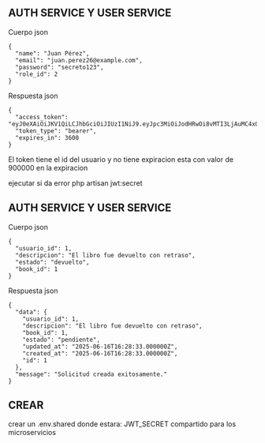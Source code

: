 ## AUTH SERVICE Y USER SERVICE

Cuerpo json
```
{
  "name": "Juan Pérez",
  "email": "juan.perez26@example.com",
  "password": "secreto123",
  "role_id": 2
}
```

Respuesta json
```
{
  "access_token": "eyJ0eXAiOiJKV1QiLCJhbGciOiJIUzI1NiJ9.eyJpc3MiOiJodHRwOi8vMTI3LjAuMC4xOjgwMDAvYXBpL2F1dGgvcmVnaXN0ZXIiLCJpYXQiOjE3NTAwODgzODgsImV4cCI6MTc1MDA5MTk4OCwibmJmIjoxNzUwMDg4Mzg4LCJqdGkiOiJoY29CY2paamFDV0Y5c1VTIiwic3ViIjoiNyIsInBydiI6IjIzYmQ1Yzg5NDlmNjAwYWRiMzllNzAxYzQwMDg3MmRiN2E1OTc2ZjcifQ.PjeZ9MzeSC5wzqBOBHnWkkRy46Lw2RlltmvtTZ2cNI0",
  "token_type": "bearer",
  "expires_in": 3600
}
```

El token tiene el id del usuario y no tiene expiracion esta con valor de 900000 en la expiracion

ejecutar si da error
php artisan jwt:secret


## AUTH SERVICE Y USER SERVICE

Cuerpo json
```
{
  "usuario_id": 1,
  "descripcion": "El libro fue devuelto con retraso",
  "estado": "devuelto",
  "book_id": 1
}

```

Respuesta json
```
{
  "data": {
    "usuario_id": 1,
    "descripcion": "El libro fue devuelto con retraso",
    "book_id": 1,
    "estado": "pendiente",
    "updated_at": "2025-06-16T16:28:33.000000Z",
    "created_at": "2025-06-16T16:28:33.000000Z",
    "id": 1
  },
  "message": "Solicitud creada exitosamente."
}
```

## CREAR

crear un .env.shared donde estara: JWT_SECRET
compartido para los microservicios